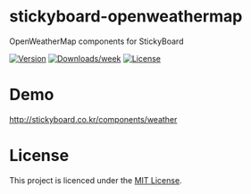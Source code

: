 # stickyboard-openweathermap
OpenWeatherMap components for StickyBoard

[![Version](https://img.shields.io/npm/v/@stickyboard/openweathermap.svg)](https://npmjs.org/package/@stickyboard/openweathermap)
[![Downloads/week](https://img.shields.io/npm/dw/@stickyboard/openweathermap.svg)](https://npmjs.org/package/@stickyboard/openweathermap)
[![License](https://img.shields.io/npm/l/@stickyboard/openweathermap.svg)](https://github.com/soaple/@stickyboard/openweathermap/blob/master/package.json)

# Demo
http://stickyboard.co.kr/components/weather

# License
This project is licenced under the [MIT License](http://opensource.org/licenses/mit-license.html).
